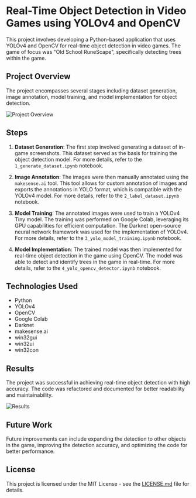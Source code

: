 # Real-Time Object Detection in Video Games using YOLOv4 and OpenCV

This project involves developing a Python-based application that uses YOLOv4 and OpenCV for real-time object detection in video games. The game of focus was "Old School RuneScape", specifically detecting trees within the game.

## Project Overview

The project encompasses several stages including dataset generation, image annotation, model training, and model implementation for object detection.

![Project Overview](./images/project_overview.png)

## Steps

1. **Dataset Generation**: The first step involved generating a dataset of in-game screenshots. This dataset served as the basis for training the object detection model. For more details, refer to the `1_generate_dataset.ipynb` notebook.

2. **Image Annotation**: The images were then manually annotated using the `makesense.ai` tool. This tool allows for custom annotation of images and exports the annotations in YOLO format, which is compatible with the YOLOv4 model. For more details, refer to the `2_label_dataset.ipynb` notebook.

3. **Model Training**: The annotated images were used to train a YOLOv4 Tiny model. The training was performed on Google Colab, leveraging its GPU capabilities for efficient computation. The Darknet open-source neural network framework was used for the implementation of YOLOv4. For more details, refer to the `3_yolo_model_training.ipynb` notebook.

4. **Model Implementation**: The trained model was then implemented for real-time object detection in the game using OpenCV. The model was able to detect and identify trees in the game in real-time. For more details, refer to the `4_yolo_opencv_detector.ipynb` notebook.

## Technologies Used

- Python
- YOLOv4
- OpenCV
- Google Colab
- Darknet
- makesense.ai
- win32gui
- win32ui
- win32con

## Results

The project was successful in achieving real-time object detection with high accuracy. The code was refactored and documented for better readability and maintainability.

![Results](./images/results.png)

## Future Work

Future improvements can include expanding the detection to other objects in the game, improving the detection accuracy, and optimizing the code for better performance.

## License

This project is licensed under the MIT License - see the [LICENSE.md](LICENSE.md) file for details.
